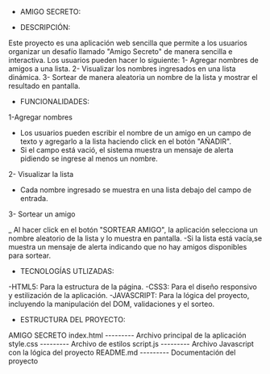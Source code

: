 * AMIGO SECRETO:
 
* DESCRIPCIÓN:
 
Este proyecto es una aplicación web sencilla que permite a los usuarios organizar un desafío llamado "Amigo Secreto" de manera sencilla e interactiva. Los usuarios pueden hacer lo siguiente:
1- Agregar nombres de amigos a una lista.
2- Visualizar los nombres ingresados en una lista dinámica.
3- Sortear de manera aleatoria un nombre de la lista  y mostrar el resultado en pantalla.

* FUNCIONALIDADES:

1-Agregar nombres

- Los usuarios pueden escribir el nombre de un amigo en un campo de texto y agregarlo a la lista haciendo click en el botón "AÑADIR".
- Si el campo está vació, el sistema muestra un mensaje de alerta pidiendo se ingrese al menos un nombre.

2- Visualizar la lista

- Cada nombre ingresado se muestra en una lista debajo del campo de entrada.

3- Sortear un amigo

_ Al hacer click en el botón "SORTEAR AMIGO", la aplicación selecciona un nombre aleatorio de la lista y lo muestra en pantalla.
-Si la lista está vacía,se muestra un mensaje de alerta indicando que no hay amigos disponibles para sortear.

* TECNOLOGÍAS UTLIZADAS:

-HTML5: Para la estructura de la página.
-CSS3: Para el diseño responsivo y estilización de la aplicación.
-JAVASCRIPT: Para la lógica del proyecto, incluyendo la manipulación del DOM, validaciones y el sorteo.

* ESTRUCTURA DEL PROYECTO:

 AMIGO SECRETO
 index.html --------- Archivo principal de la aplicación
 style.css  --------- Archivo de estilos
 script.js  --------- Archivo Javascript con la lógica del proyecto
 README.md  --------- Documentación del proyecto
